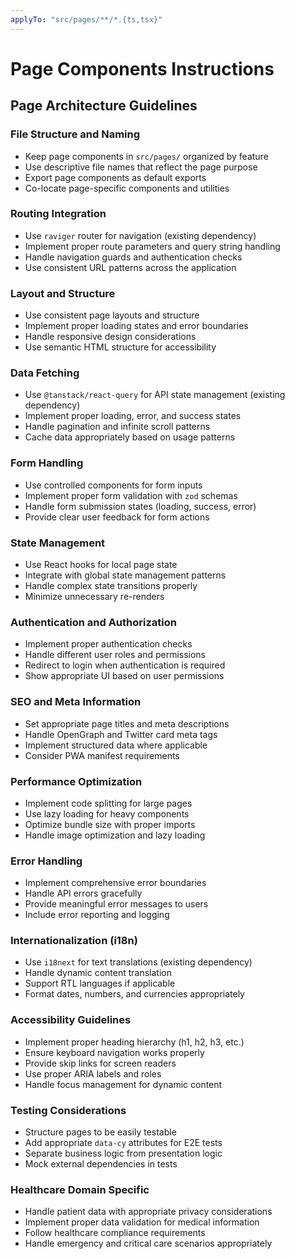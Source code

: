 ```yaml
---
applyTo: "src/pages/**/*.{ts,tsx}"
---
```


# Page Components Instructions

## Page Architecture Guidelines

### File Structure and Naming
- Keep page components in `src/pages/` organized by feature
- Use descriptive file names that reflect the page purpose
- Export page components as default exports
- Co-locate page-specific components and utilities

### Routing Integration
- Use `raviger` router for navigation (existing dependency)
- Implement proper route parameters and query string handling
- Handle navigation guards and authentication checks
- Use consistent URL patterns across the application

### Layout and Structure
- Use consistent page layouts and structure
- Implement proper loading states and error boundaries
- Handle responsive design considerations
- Use semantic HTML structure for accessibility

### Data Fetching
- Use `@tanstack/react-query` for API state management (existing dependency)
- Implement proper loading, error, and success states
- Handle pagination and infinite scroll patterns
- Cache data appropriately based on usage patterns

### Form Handling
- Use controlled components for form inputs
- Implement proper form validation with `zod` schemas
- Handle form submission states (loading, success, error)
- Provide clear user feedback for form actions

### State Management
- Use React hooks for local page state
- Integrate with global state management patterns
- Handle complex state transitions properly
- Minimize unnecessary re-renders

### Authentication and Authorization
- Implement proper authentication checks
- Handle different user roles and permissions
- Redirect to login when authentication is required
- Show appropriate UI based on user permissions

### SEO and Meta Information
- Set appropriate page titles and meta descriptions
- Handle OpenGraph and Twitter card meta tags
- Implement structured data where applicable
- Consider PWA manifest requirements

### Performance Optimization
- Implement code splitting for large pages
- Use lazy loading for heavy components
- Optimize bundle size with proper imports
- Handle image optimization and lazy loading

### Error Handling
- Implement comprehensive error boundaries
- Handle API errors gracefully
- Provide meaningful error messages to users
- Include error reporting and logging

### Internationalization (i18n)
- Use `i18next` for text translations (existing dependency)
- Handle dynamic content translation
- Support RTL languages if applicable
- Format dates, numbers, and currencies appropriately

### Accessibility Guidelines
- Implement proper heading hierarchy (h1, h2, h3, etc.)
- Ensure keyboard navigation works properly
- Provide skip links for screen readers
- Use proper ARIA labels and roles
- Handle focus management for dynamic content

### Testing Considerations
- Structure pages to be easily testable
- Add appropriate `data-cy` attributes for E2E tests
- Separate business logic from presentation logic
- Mock external dependencies in tests

### Healthcare Domain Specific
- Handle patient data with appropriate privacy considerations
- Implement proper data validation for medical information
- Follow healthcare compliance requirements
- Handle emergency and critical care scenarios appropriately